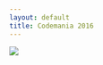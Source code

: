 ```yaml
---
layout: default
title: Codemania 2016
---
```


<div class="pure-g">
    <div class="pure-u-1-1">
    	<image src="./images/header.png" class="center" />
    </div>
</div>